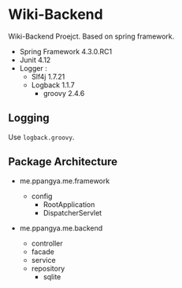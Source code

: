 # Wiki-Backend

Wiki-Backend Proejct. Based on spring framework.
* Spring Framework 4.3.0.RC1
* Junit 4.12
* Logger : 
	* Slf4j 1.7.21
	* Logback 1.1.7
		* groovy 2.4.6
 		
## Logging
 
Use `logback.groovy`. 
  
## Package Architecture

* me.ppangya.me.framework
  * config
    * RootApplication
    * DispatcherServlet

* me.ppangya.me.backend
  * controller
  * facade
  * service
  * repository
    * sqlite
